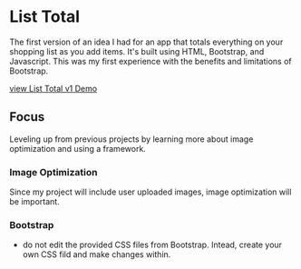 # List Total
The first version of an idea I had for an app that totals everything on your shopping list as you add items. It's built using HTML, Bootstrap, and Javascript. This was my first experience with the benefits and limitations of Bootstrap.

[view List Total v1 Demo](https://aprilvanderslice.github.io/Totalist_v1/)


## Focus
Leveling up from previous projects by learning more about image optimization and using a framework. 

### Image Optimization

Since my project will include user uploaded images, image optimization will be important. 


### Bootstrap
- do not edit the provided CSS files from Bootstrap. Intead, create your own CSS fild and make changes within.
